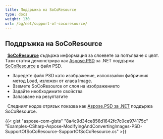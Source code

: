 ```yaml
---
title: Поддръжка на SoCoResource
type: docs
weight: 130
url: /bg/net/support-of-socoresource/
---
```


## **Поддръжка на SoCoResource**
` `[**SoCoResource**](https://reference.aspose.com/net/psd/aspose.psd.fileformats.psd.layers.layerresources/socoresource) съдържа информация за слоевете за попълване с цвят. Тази статия демонстрира как [Aspose.PSD](https://products.aspose.com/psd) за .NET поддържа [SoCoResource](https://reference.aspose.com/net/psd/aspose.psd.fileformats.psd.layers.layerresources/socoresource) в файл PSD.

- Заредете файл PSD като изображение, използвайки фабричния метод Load, изложен от класа Image.
- Вземете SoCoResource от слоя на изображението
- Задайте необходимите свойства
- Запазване на резултатите

` `Следният кодов отрязък показва как [Aspose.PSD за .NET](https://products.aspose.com/psd/net) поддържа SoCoResource.

{{< gist "aspose-com-gists" "8a4c9d34ce856d1642fc7c0ce974175c" "Examples-CSharp-Aspose-ModifyingAndConvertingImages-PSD-SupportOfSoCoResource-SupportOfSoCoResource.cs" >}}
